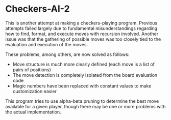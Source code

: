 # Checkers-AI-2

This is another attempt at making a checkers-playing program.
Previous attempts failed largely due to fundamental misunderstandings regarding how to find, format, and execute moves with recursion involved.
Another issue was that the gathering of possible moves was too closely tied to the evaluation and execution of the moves.

These problems, among others, are now solved as follows:

- Move structure is much more clearly defined (each move is a list of pairs of positions)
- The move detection is completely isolated from the board evaluation code
- Magic numbers have been replaced with constant values to make customization easier

This program tries to use alpha-beta pruning to determine the best move available for a given player,
though there may be one or more problems with the actual implementation.

